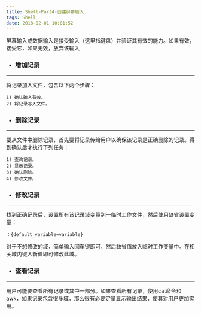 ```yaml
---
title: Shell-Part4-创建屏幕输入
tags: Shell
date: 2018-02-01 10:01:52
---
```

屏幕输入或数据输入是接受输入（这里指键盘）并验证其有效的能力。如果有效，接受它，如果无效，放弃该输入
- ### 增加记录

---
将记录加入文件，包含以下两个步骤：
~~~
1) 确认输入有效。
2) 将记录写入文件。
~~~
- ### 删除记录

---
要从文件中删除记录，首先要将记录传给用户以确保该记录是正确删除的记录。得到确认后才执行下列任务：
~~~
1) 查询记录。
2) 显示记录。
3) 确认删除。
4) 修改文件。
~~~
- ### 修改记录

---
找到正确记录后，设置所有该记录域变量到一临时工作文件，然后使用缺省设置变量：
~~~
：{default_variable=variable}
~~~
对于不想修改的域，简单输入回车键即可，然后缺省值放入临时工作变量中。在相关域内键入新值即可修改此域。
- ### 查看记录

---
用户可能要查看所有记录或其中一部分。如果查看所有记录，使用cat命令和awk，如果记录包含很多域，那么很有必要定量显示输出结果，使其对用户更加实用。
~~~

~~~



